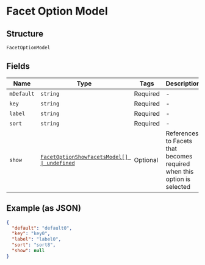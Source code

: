 
# Facet Option Model

## Structure

`FacetOptionModel`

## Fields

| Name | Type | Tags | Description |
|  --- | --- | --- | --- |
| `mDefault` | `string` | Required | - |
| `key` | `string` | Required | - |
| `label` | `string` | Required | - |
| `sort` | `string` | Required | - |
| `show` | [`FacetOptionShowFacetsModel[] \| undefined`](../../doc/models/facet-option-show-facets-model.md) | Optional | References to Facets that becomes required when this option is selected |

## Example (as JSON)

```json
{
  "default": "default0",
  "key": "key0",
  "label": "label0",
  "sort": "sort8",
  "show": null
}
```

